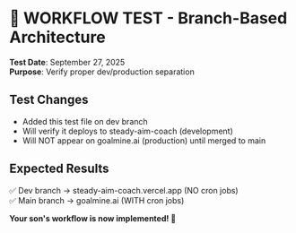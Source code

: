 # 🧪 WORKFLOW TEST - Branch-Based Architecture

**Test Date**: September 27, 2025  
**Purpose**: Verify proper dev/production separation

## Test Changes
- Added this test file on dev branch
- Will verify it deploys to steady-aim-coach (development)
- Will NOT appear on goalmine.ai (production) until merged to main

## Expected Results
✅ Dev branch → steady-aim-coach.vercel.app (NO cron jobs)  
✅ Main branch → goalmine.ai (WITH cron jobs)

**Your son's workflow is now implemented! 🎉**